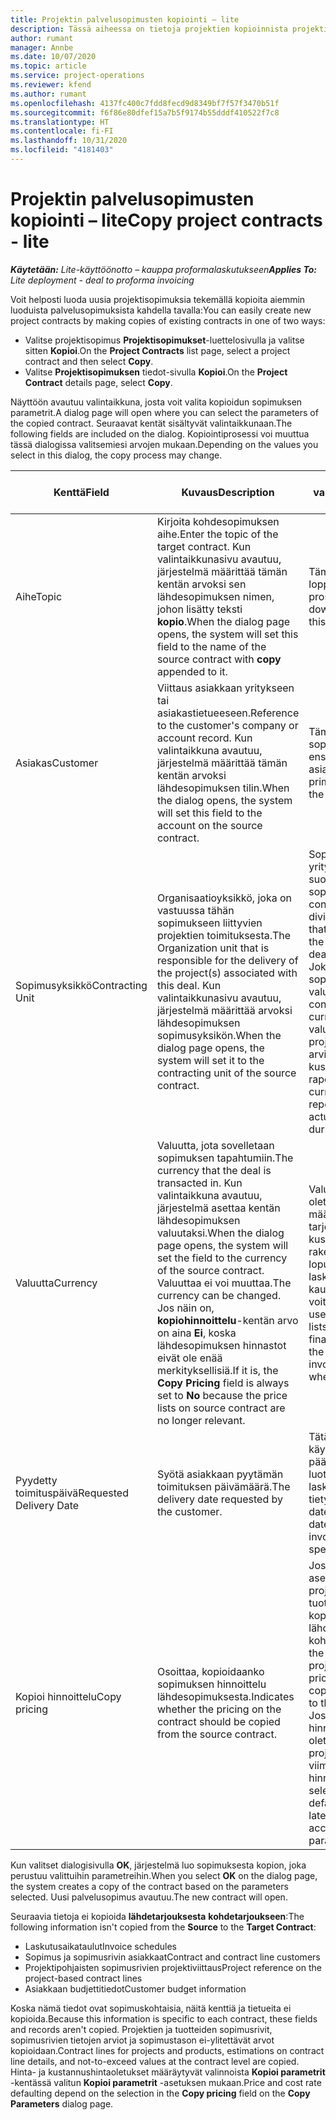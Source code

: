 ```yaml
---
title: Projektin palvelusopimusten kopiointi – lite
description: Tässä aiheessa on tietoja projektien kopioinnista projektisopimuksista Project Operationsissa.
author: rumant
manager: Annbe
ms.date: 10/07/2020
ms.topic: article
ms.service: project-operations
ms.reviewer: kfend
ms.author: rumant
ms.openlocfilehash: 4137fc400c7fdd8fecd9d8349bf7f57f3470b51f
ms.sourcegitcommit: f6f86e80dfef15a7b5f9174b55dddf410522f7c8
ms.translationtype: HT
ms.contentlocale: fi-FI
ms.lasthandoff: 10/31/2020
ms.locfileid: "4181403"
---
```

# <a name="copy-project-contracts---lite"></a><span data-ttu-id="d644b-103">Projektin palvelusopimusten kopiointi – lite</span><span class="sxs-lookup"><span data-stu-id="d644b-103">Copy project contracts - lite</span></span>

<span data-ttu-id="d644b-104">_**Käytetään:** Lite-käyttöönotto – kauppa proformalaskutukseen_</span><span class="sxs-lookup"><span data-stu-id="d644b-104">_**Applies To:** Lite deployment - deal to proforma invoicing_</span></span>

<span data-ttu-id="d644b-105">Voit helposti luoda uusia projektisopimuksia tekemällä kopioita aiemmin luoduista palvelusopimuksista kahdella tavalla:</span><span class="sxs-lookup"><span data-stu-id="d644b-105">You can easily create new project contracts by making copies of existing contracts in one of two ways:</span></span> 

  - <span data-ttu-id="d644b-106">Valitse projektisopimus **Projektisopimukset**-luettelosivulla ja valitse sitten **Kopioi**.</span><span class="sxs-lookup"><span data-stu-id="d644b-106">On the **Project Contracts** list page, select a project contract and then select **Copy**.</span></span>
  - <span data-ttu-id="d644b-107">Valitse **Projektisopimuksen** tiedot-sivulla **Kopioi**.</span><span class="sxs-lookup"><span data-stu-id="d644b-107">On the **Project Contract** details page, select **Copy**.</span></span>

<span data-ttu-id="d644b-108">Näyttöön avautuu valintaikkuna, josta voit valita kopioidun sopimuksen parametrit.</span><span class="sxs-lookup"><span data-stu-id="d644b-108">A dialog page will open where you can select the parameters of the copied contract.</span></span> <span data-ttu-id="d644b-109">Seuraavat kentät sisältyvät valintaikkunaan.</span><span class="sxs-lookup"><span data-stu-id="d644b-109">The following fields are included on the dialog.</span></span> <span data-ttu-id="d644b-110">Kopiointiprosessi voi muuttua tässä dialogissa valitsemiesi arvojen mukaan.</span><span class="sxs-lookup"><span data-stu-id="d644b-110">Depending on the values you select in this dialog, the copy process may change.</span></span>

| <span data-ttu-id="d644b-111">**Kenttä**</span><span class="sxs-lookup"><span data-stu-id="d644b-111">**Field**</span></span> | <span data-ttu-id="d644b-112">**Kuvaus**</span><span class="sxs-lookup"><span data-stu-id="d644b-112">**Description**</span></span> | <span data-ttu-id="d644b-113">**Loppupään vaikutus**</span><span class="sxs-lookup"><span data-stu-id="d644b-113">**Downstream impact**</span></span> |
| --- | --- | --- |
| <span data-ttu-id="d644b-114">Aihe</span><span class="sxs-lookup"><span data-stu-id="d644b-114">Topic</span></span> | <span data-ttu-id="d644b-115">Kirjoita kohdesopimuksen aihe.</span><span class="sxs-lookup"><span data-stu-id="d644b-115">Enter the topic of the target contract.</span></span> <span data-ttu-id="d644b-116">Kun valintaikkunasivu avautuu, järjestelmä määrittää tämän kentän arvoksi sen lähdesopimuksen nimen, johon lisätty teksti **kopio**.</span><span class="sxs-lookup"><span data-stu-id="d644b-116">When the dialog page opens, the system will set this field to the name of the source contract with **copy** appended to it.</span></span> | <span data-ttu-id="d644b-117">Tämä kenttä ei vaikuta loppupään prosessiin.</span><span class="sxs-lookup"><span data-stu-id="d644b-117">There's no downstream impact for this field.</span></span> |
| <span data-ttu-id="d644b-118">Asiakas</span><span class="sxs-lookup"><span data-stu-id="d644b-118">Customer</span></span> | <span data-ttu-id="d644b-119">Viittaus asiakkaan yritykseen tai asiakastietueeseen.</span><span class="sxs-lookup"><span data-stu-id="d644b-119">Reference to the customer's company or account record.</span></span> <span data-ttu-id="d644b-120">Kun valintaikkuna avautuu, järjestelmä määrittää tämän kentän arvoksi lähdesopimuksen tilin.</span><span class="sxs-lookup"><span data-stu-id="d644b-120">When the dialog opens, the system will set this field to the account on the source contract.</span></span> | <span data-ttu-id="d644b-121">Tämä kenttä on sopimuksen ensisijainen asiakas.</span><span class="sxs-lookup"><span data-stu-id="d644b-121">This field is the primary customer on the contract.</span></span> |
| <span data-ttu-id="d644b-122">Sopimusyksikkö</span><span class="sxs-lookup"><span data-stu-id="d644b-122">Contracting Unit</span></span> | <span data-ttu-id="d644b-123">Organisaatioyksikkö, joka on vastuussa tähän sopimukseen liittyvien projektien toimituksesta.</span><span class="sxs-lookup"><span data-stu-id="d644b-123">The Organization unit that is responsible for the delivery of the project(s) associated with this deal.</span></span> <span data-ttu-id="d644b-124">Kun valintaikkunasivu avautuu, järjestelmä määrittää arvoksi lähdesopimuksen sopimusyksikön.</span><span class="sxs-lookup"><span data-stu-id="d644b-124">When the dialog page opens, the system will set it to the contracting unit of the source contract.</span></span> | <span data-ttu-id="d644b-125">Sopimusyksikkö on sen yrityksen osasto, joka suorittaa projektit, kun sopimus on tehty.</span><span class="sxs-lookup"><span data-stu-id="d644b-125">The contracting unit is the division of the company that will be executing the projects after the deal is closed.</span></span> <span data-ttu-id="d644b-126">Jokaisella sopimusyksiköllä on valuutta.</span><span class="sxs-lookup"><span data-stu-id="d644b-126">Every contracting unit has a currency.</span></span> <span data-ttu-id="d644b-127">Tätä valuuttaa käytetään projektin aikana arvioitujen ja todellisten kustannusten raportoimiseen.</span><span class="sxs-lookup"><span data-stu-id="d644b-127">This currency is used to report estimated and actual costs incurred during the project.</span></span> |
| <span data-ttu-id="d644b-128">Valuutta</span><span class="sxs-lookup"><span data-stu-id="d644b-128">Currency</span></span> | <span data-ttu-id="d644b-129">Valuutta, jota sovelletaan sopimuksen tapahtumiin.</span><span class="sxs-lookup"><span data-stu-id="d644b-129">The currency that the deal is transacted in.</span></span> <span data-ttu-id="d644b-130">Kun valintaikkuna avautuu, järjestelmä asettaa kentän lähdesopimuksen valuutaksi.</span><span class="sxs-lookup"><span data-stu-id="d644b-130">When the dialog page opens, the system will set the field to the currency of the source contract.</span></span> <span data-ttu-id="d644b-131">Valuuttaa ei voi muuttaa.</span><span class="sxs-lookup"><span data-stu-id="d644b-131">The currency can be changed.</span></span> <span data-ttu-id="d644b-132">Jos näin on, **kopiohinnoittelu**-kentän arvo on aina **Ei**, koska lähdesopimuksen hinnastot eivät ole enää merkityksellisiä.</span><span class="sxs-lookup"><span data-stu-id="d644b-132">If it is, the **Copy Pricing** field is always set to **No** because the price lists on source contract are no longer relevant.</span></span> | <span data-ttu-id="d644b-133">Valuuttaa käytetään oletushinnastojen määrittämiseen, tarjouksen kustannusarvioiden rakentamiseen ja lopuksi asiakkaan laskutukseen, kun kauppa on voitettu.</span><span class="sxs-lookup"><span data-stu-id="d644b-133">Currency is used for default price lists, for building financial estimates on the contract, and for invoicing the customer when the deal is won.</span></span> |
| <span data-ttu-id="d644b-134">Pyydetty toimituspäivä</span><span class="sxs-lookup"><span data-stu-id="d644b-134">Requested Delivery Date</span></span> | <span data-ttu-id="d644b-135">Syötä asiakkaan pyytämän toimituksen päivämäärä.</span><span class="sxs-lookup"><span data-stu-id="d644b-135">The delivery date requested by the customer.</span></span> | <span data-ttu-id="d644b-136">Tätä päivämäärää käytetään päättymispäivänä, kun luot laskutuspäivämääriä tietyllä tiheydellä.</span><span class="sxs-lookup"><span data-stu-id="d644b-136">This date is used as the end date when you create invoicing dates along a specific frequency.</span></span> |
| <span data-ttu-id="d644b-137">Kopioi hinnoittelu</span><span class="sxs-lookup"><span data-stu-id="d644b-137">Copy pricing</span></span> | <span data-ttu-id="d644b-138">Osoittaa, kopioidaanko sopimuksen hinnoittelu lähdesopimuksesta.</span><span class="sxs-lookup"><span data-stu-id="d644b-138">Indicates whether the pricing on the contract should be copied from the source contract.</span></span> | <span data-ttu-id="d644b-139">Jos kentän arvoksi on asetettu **Kyllä**, projektihinnasto- ja tuotehinnastoviittaukset kopioidaan lähdesopimuksesta kohdesopimukseen.</span><span class="sxs-lookup"><span data-stu-id="d644b-139">If the field is set to **Yes**, project and product price list references are copied from the source to the target contract.</span></span> <span data-ttu-id="d644b-140">Jos on valittu **Ei**, hinnastot perustuvat oletuksena tilin tai projektin parametrien viimeisimpiin hinnastoihin.</span><span class="sxs-lookup"><span data-stu-id="d644b-140">If **No** is selected, price lists default based on the latest price lists on the account or project parameters.</span></span> |

<span data-ttu-id="d644b-141">Kun valitset dialogisivulla **OK**, järjestelmä luo sopimuksesta kopion, joka perustuu valittuihin parametreihin.</span><span class="sxs-lookup"><span data-stu-id="d644b-141">When you select **OK** on the dialog page, the system creates a copy of the contract based on the parameters selected.</span></span> <span data-ttu-id="d644b-142">Uusi palvelusopimus avautuu.</span><span class="sxs-lookup"><span data-stu-id="d644b-142">The new contract will open.</span></span>

<span data-ttu-id="d644b-143">Seuraavia tietoja ei kopioida **lähdetarjouksesta** **kohdetarjoukseen**:</span><span class="sxs-lookup"><span data-stu-id="d644b-143">The following information isn't copied from the **Source** to the **Target Contract**:</span></span>

  - <span data-ttu-id="d644b-144">Laskutusaikataulut</span><span class="sxs-lookup"><span data-stu-id="d644b-144">Invoice schedules</span></span>
  - <span data-ttu-id="d644b-145">Sopimus ja sopimusrivin asiakkaat</span><span class="sxs-lookup"><span data-stu-id="d644b-145">Contract and contract line customers</span></span>
  - <span data-ttu-id="d644b-146">Projektipohjaisten sopimusrivien projektiviittaus</span><span class="sxs-lookup"><span data-stu-id="d644b-146">Project reference on the project-based contract lines</span></span>
  - <span data-ttu-id="d644b-147">Asiakkaan budjettitiedot</span><span class="sxs-lookup"><span data-stu-id="d644b-147">Customer budget information</span></span>

<span data-ttu-id="d644b-148">Koska nämä tiedot ovat sopimuskohtaisia, näitä kenttiä ja tietueita ei kopioida.</span><span class="sxs-lookup"><span data-stu-id="d644b-148">Because this information is specific to each contract, these fields and records aren't copied.</span></span> <span data-ttu-id="d644b-149">Projektien ja tuotteiden sopimusrivit, sopimusrivien tietojen arviot ja sopimustason ei-ylitettävät arvot kopioidaan.</span><span class="sxs-lookup"><span data-stu-id="d644b-149">Contract lines for projects and products, estimations on contract line details, and not-to-exceed values at the contract level are copied.</span></span> <span data-ttu-id="d644b-150">Hinta- ja kustannushintaoletukset määräytyvät valinnoista **Kopioi parametrit** -kentässä valitun **Kopioi parametrit** -asetuksen mukaan.</span><span class="sxs-lookup"><span data-stu-id="d644b-150">Price and cost rate defaulting depend on the selection in the **Copy pricing** field on the **Copy Parameters** dialog page.</span></span>
